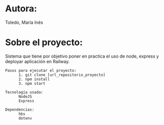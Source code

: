 # Autora:

Toledo, María Inés

# Sobre el proyecto:

Sistema que tiene por objetivo poner en practica el uso de node, express y deployar aplicación en Railway.

```
Pasos para ejecutar el proyecto:
      1. git clone [url_repositorio_proyecto]
      2. npm install
      3. npm start

```

```
Tecnología usada:
      NodeJS
      Express
```

```
Dependencias:
      hbs
      dotenv
```